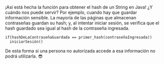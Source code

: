 ¡Así está hecha la función para obtener el hash de un String en Java! ¿Y cuándo nos puede servir? Por ejemplo, cuando hay que guardar información sensible. La mayoría de las páginas que almacenan contraseñas guardan su hash; y, al intentar iniciar sesión, se verifica que el hash guardado sea igual al hash de la contraseña ingresada. 

```
if(hashDeLaContraseñaGuardada == primer_hash(contraseñaIngresada))
  iniciarSesión()
```

De esta forma si una persona no autorizada accede a esa información no podrá utilizarla. :sunglasses:
